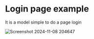 <h1>Login page example</h1>

<p>It is a model simple to do a page login</p>

![Screenshot 2024-11-08 204647](https://github.com/user-attachments/assets/223d6262-4d82-40f4-978f-6e4f2f33b166)
